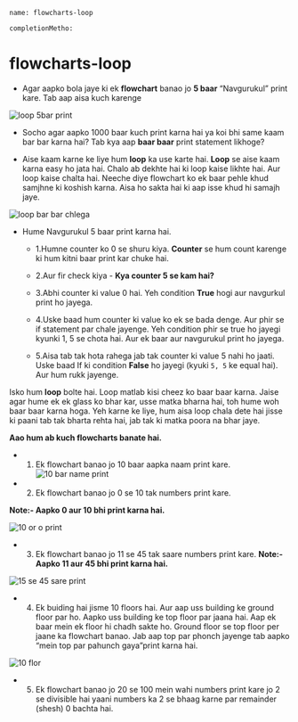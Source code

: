 ```ngmeta
name: flowcharts-loop

completionMetho:
```


# flowcharts-loop

- Agar aapko bola jaye ki ek **flowchart** banao jo **5 baar** “Navgurukul” print kare. Tab aap aisa kuch karenge

![loop 5bar print](/home/courage/Desktop/Markdown-Curriculum/pythonflowchart/loop/1sir3A6u_UBpmTPK18jdDJ7w.png)

- Socho agar aapko 1000 baar kuch print karna hai ya koi bhi same kaam bar bar karna hai? Tab kya aap **baar baar** print statement likhoge? 
 
- Aise kaam karne ke liye hum **loop** ka use karte hai. **Loop** se aise kaam karna easy ho jata hai. Chalo ab dekhte hai ki loop kaise likhte hai. Aur loop kaise chalta hai. Neeche diye flowchart ko ek baar pehle khud samjhne ki koshish karna. Aisa ho sakta hai ki aap isse khud hi samajh jaye.


![loop bar bar chlega](/home/courage/Desktop/Markdown-Curriculum/pythonflowchart/loop/2so4mQw-FPLSJKTef2-aCR8A.png)

 
- Hume Navgurukul 5 baar print karna hai.
	- 1.Humne counter ko 0 se shuru kiya. **Counter** se hum count karenge ki hum kitni baar print kar chuke hai.

	- 2.Aur fir check kiya - **Kya counter 5 se kam hai?**

	- 3.Abhi counter ki value 0 hai. Yeh condition **True** hogi aur navgurkul print ho jayega.
	
	- 4.Uske baad hum counter ki value ko ek se bada denge. Aur phir se if statement par chale jayenge. Yeh 		condition phir se true ho jayegi kyunki 1, 5 se chota hai. Aur ek baar aur navgurukul print ho jayega.
	
	- 5.Aisa tab tak hota rahega jab tak counter ki value 5 nahi ho jaati. Uske baad If ki condition **False** ho jayegi 
(kyuki `5, 5` ke equal hai). Aur hum rukk jayenge. 


Isko hum **loop** bolte hai. Loop matlab kisi cheez ko baar baar karna. Jaise agar hume ek ek glass ko bhar kar, usse matka bharna hai, toh hume woh baar baar karna hoga. Yeh karne ke liye, hum aisa loop chala dete hai jisse ki paani tab tak bharta rehta hai, jab tak ki matka poora na bhar jaye.

**Aao hum ab kuch flowcharts banate hai.**

- 1) Ek flowchart banao jo 10 baar aapka naam print kare.
![10 bar name print](/home/courage/Desktop/Markdown-Curriculum/pythonflowchart/loop/3sh9nit9dO0YZm3H9RJfAaBw.png)


- 2) Ek flowchart banao jo 0 se 10 tak numbers print kare.

**Note:- Aapko 0 aur 10 bhi print karna hai.**

![10 or o print](/home/courage/Desktop/Markdown-Curriculum/pythonflowchart/loop/4sOYwK_xXHTmFN3q_Lm15NWg.png)

- 3) Ek flowchart banao jo 11 se 45 tak saare numbers print kare. 
**Note:- Aapko 11 aur 45 bhi print karna hai.**	

![15 se 45 sare print](/home/courage/Desktop/Markdown-Curriculum/pythonflowchart/loop/5smE2gxcTqpGob0DBoPz4XgA.png)

- 4) Ek buiding hai jisme 10 floors hai. Aur aap uss building ke ground floor par ho. Aapko uss   building ke top floor par jaana hai. Aap ek baar mein ek floor hi chadh sakte ho. Ground floor se top floor per jaane ka flowchart banao. Jab aap top par phonch jayenge tab aapko “mein top par pahunch gaya”print karna hai.

![10 flor](/home/courage/Desktop/Markdown-Curriculum/pythonflowchart/loop/6sdvcoxmTZ6apZBhj7XBW39w.png)

- 5) Ek flowchart banao jo 20 se 100 mein wahi numbers print kare jo 2 se divisible hai yaani numbers ka 2 se bhaag karne par remainder (shesh) 0 bachta hai. 






